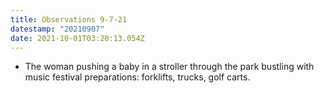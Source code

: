 ```yaml
---
title: Observations 9-7-21
datestamp: "20210907"
date: 2021-10-01T03:20:13.054Z
---
```

- The woman pushing a baby in a stroller through the park bustling with music festival preparations: forklifts, trucks, golf carts.